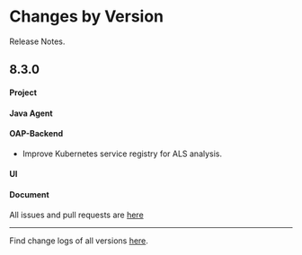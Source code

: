 Changes by Version
==================
Release Notes.

8.3.0
------------------
#### Project

#### Java Agent

#### OAP-Backend
* Improve Kubernetes service registry for ALS analysis.

#### UI

#### Document

All issues and pull requests are [here](https://github.com/apache/skywalking/milestone/62?closed=1)

------------------
Find change logs of all versions [here](changes).
